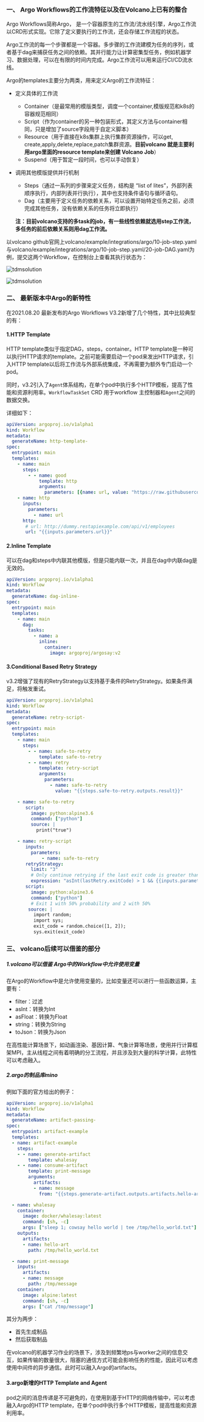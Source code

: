 ### 一、 Argo Workflows的工作流特征以及在Volcano上已有的整合

Argo Workflows简称Argo， 是一个容器原生的工作流/流水线引擎，Argo工作流以CRD形式实现。它除了定义要执行的工作流，还会存储工作流程的状态。

Argo工作流的每一个步骤都是一个容器。多步骤的工作流建模为任务的序列，或者基于dag来捕获任务之间的依赖。其并行能力让计算密集型任务，例如机器学习、数据处理，可以在有限的时间内完成。Argo工作流可以用来运行CI/CD流水线。

Argo的templates主要分为两类，用来定义Argo的工作流特征：

- 定义具体的工作流

  - Container（是最常用的模版类型，调度一个container,模版规范和k8s的容器规范相同）
  - Script（作为container的另一种包装形式，其定义方法与container相同，只是增加了source字段用于自定义脚本）
  - Resource（用于直接在k8s集群上执行集群资源操作，可以get, create,apply,delete,replace,patch集群资源。**目前volcano 就是主要利用argo里面的resource template来创建 Volcano Job**）
  - Suspend（用于暂定一段时间，也可以手动恢复）

- 调用其他模版提供并行机制

  - Steps（通过一系列的步骤来定义任务，结构是 “list of lites”，外部列表顺序执行，内部列表并行执行），其中也支持条件语句与循环语句。
  - Dag（主要用于定义任务的依赖关系，可以设置开始特定任务之前，必须完成其他任务，没有依赖关系的任务将立即执行）

  **注：目前volcano支持的多task的job，有一些线性依赖就选用step工作流，多任务的前后依赖关系则用dag工作流。**

以volcano github官网上volcano/example/integrations/argo/10-job-step.yaml与volcano/example/integrations/argo/10-job-step.yaml/20-job-DAG.yaml为例，提交这两个Workflow，在控制台上查看其执行状态为：

![tdmsolution](./images/workflow1.png)

![tdmsolution](./images/workflow2.png)

### 二、 最新版本中Argo的新特性

在2021.08.20 最新发布的Argo Workflows V3.2新增了几个特性，其中比较典型的有：

#### 1.HTTP Template

HTTP  template类似于指定DAG，steps，container。HTTP template是一种可以执行HTTP请求的template。之前可能需要启动一个pod来发出HTTP请求，引入HTTP template以后将工作流与外部系统集成，不再需要为额外专门启动一个pod。

同时，v3.2引入了`Agent`体系结构，在单个pod中执行多个HTTP模板，提高了性能和资源利用率。`WorkflowTaskSet` CRD 用于workflow 主控制器和`Agent`之间的数据交换。

详细如下：

```yaml
apiVersion: argoproj.io/v1alpha1
kind: Workflow
metadata:
  generateName: http-template-
spec:
  entrypoint: main
  templates:
    - name: main
      steps:
        - - name: good
            template: http
            arguments:
              parameters: [{name: url, value: "https://raw.githubusercontent.com/argoproj/argo-workflows/4e450e250168e6b4d51a126b784e90b11a0162bc/pkg/apis/workflow/v1alpha1/generated.swagger.json"}]
    - name: http
      inputs:
        parameters:
          - name: url
      http:
       # url: http://dummy.restapiexample.com/api/v1/employees
       url: "{{inputs.parameters.url}}"
```

#### 2.Inline Template

可以在dag和steps中内联其他模版，但是只能内联一次，并且在dag中内联dag是无效的。

```yaml
apiVersion: argoproj.io/v1alpha1
kind: Workflow
metadata:
  generateName: dag-inline-
spec:
  entrypoint: main
  templates:
    - name: main
      dag:
        tasks:
          - name: a
            inline:
              container:
                image: argoproj/argosay:v2
```

#### 3.Conditional Based Retry Strategy

v3.2增强了现有的RetryStrategy以支持基于条件的RetryStrategy。如果条件满足，将触发重试。

```yaml
apiVersion: argoproj.io/v1alpha1
kind: Workflow
metadata:
  generateName: retry-script-
spec:
  entrypoint: main
  templates:
    - name: main
      steps:
        - - name: safe-to-retry
            template: safe-to-retry
        - - name: retry
            template: retry-script
            arguments:
              parameters:
                - name: safe-to-retry
                  value: "{{steps.safe-to-retry.outputs.result}}"

    - name: safe-to-retry
       script:
         image: python:alpine3.6
         command: ["python"]
         source: |
           print("true")

    - name: retry-script
       inputs:
         parameters:
             - name: safe-to-retry
       retryStrategy:
         limit: "3"
         # Only continue retrying if the last exit code is greater than 1 and the input parameter is true
         expression: "asInt(lastRetry.exitCode) > 1 && {{inputs.parameters.safe-to-retry}} == true"
       script:
         image: python:alpine3.6
         command: ["python"]
         # Exit 1 with 50% probability and 2 with 50%
        source: |
          import random;
          import sys;
          exit_code = random.choice([1, 2]);
          sys.exit(exit_code)
```

### 三、 volcano后续可以借鉴的部分

##### 1.volcano可以借鉴 Argo中的Workflow中允许使用变量

在Argo的Workflow中是允许使用变量的，比如变量还可以进行一些函数运算，主要有：

- filter：过滤
- asInt：转换为Int
- asFloat：转换为Float
- string：转换为String
- toJson：转换为Json	

在高性能计算场景下，如动画渲染、基因计算、气象计算等场景，使用并行计算框架MPI，主从线程之间有着明确的分工流程，并且涉及到大量的科学计算，此特性可以考虑融入。



##### 2.argo的制品库mino

例如下面的官方给出的例子：

```yaml
apiVersion: argoproj.io/v1alpha1
kind: Workflow
metadata:
  generateName: artifact-passing-
spec:
  entrypoint: artifact-example
  templates:
  - name: artifact-example
    steps:
    - - name: generate-artifact
        template: whalesay
    - - name: consume-artifact
        template: print-message
        arguments:
          artifacts:
          - name: message
            from: "{{steps.generate-artifact.outputs.artifacts.hello-art}}"

  - name: whalesay
    container:
      image: docker/whalesay:latest
      command: [sh, -c]
      args: ["sleep 1; cowsay hello world | tee /tmp/hello_world.txt"]
    outputs:
      artifacts:
      - name: hello-art
        path: /tmp/hello_world.txt

  - name: print-message
    inputs:
      artifacts:
      - name: message
        path: /tmp/message
    container:
      image: alpine:latest
      command: [sh, -c]
      args: ["cat /tmp/message"]
```

其分为两步：

- 首先生成制品
- 然后获取制品

在volcano的机器学习作业的场景下，涉及到频繁地ps与worker之间的信息交互，如果传输的数量很大，阻塞的通信方式可能会影响任务的性能，因此可以考虑使用中间件的异步通信。此时可以融入Argo的artifacts。



#### 3.argo新增的HTTP Template and Agent

pod之间的消息传递是不可避免的，在使用到基于HTTP的网络传输中，可以考虑融入Argo的HTTP template，在单个pod中执行多个HTTP模板，提高性能和资源利用率。



